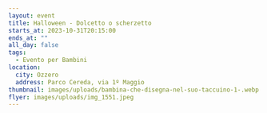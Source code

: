 ```yaml
---
layout: event
title: Halloween - Dolcetto o scherzetto
starts_at: 2023-10-31T20:15:00
ends_at: ""
all_day: false
tags:
  - Evento per Bambini
location:
  city: Ozzero
  address: Parco Cereda, via 1º Maggio
thumbnail: images/uploads/bambina-che-disegna-nel-suo-taccuino-1-.webp
flyer: images/uploads/img_1551.jpeg
---
```

